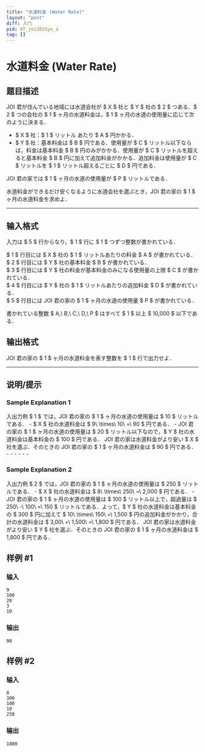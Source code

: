 ```yaml
---
title: "水道料金 (Water Rate)"
layout: "post"
diff: 入门
pid: AT_joi2015yo_a
tag: []
---
```


# 水道料金 (Water Rate)

## 题目描述

[problemUrl]: https://atcoder.jp/contests/joi2015yo/tasks/joi2015yo_a

JOI 君が住んでいる地域には水道会社が $ X $ 社と $ Y $ 社の $ 2 $ つある．$ 2 $ つの会社の $ 1 $ ヶ月の水道料金は，$ 1 $ ヶ月の水道の使用量に応じて次のように決まる．

- $ X $ 社：$ 1 $ リットル あたり $ A $ 円かかる．
- $ Y $ 社：基本料金は $ B $ 円である．使用量が $ C $ リットル以下ならば，料金は基本料金 $ B $ 円のみがかかる．使用量が $ C $ リットルを超えると基本料金 $ B $ 円に加えて追加料金がかかる．追加料金は使用量が $ C $ リットルを $ 1 $ リットル超えるごとに $ D $ 円である．

JOI 君の家では $ 1 $ ヶ月の水道の使用量が $ P $ リットルである．

水道料金ができるだけ安くなるように水道会社を選ぶとき，JOI 君の家の $ 1 $ ヶ月の水道料金を求めよ．

- - - - - -

## 输入格式

入力は $ 5 $ 行からなり，$ 1 $ 行に $ 1 $ つずつ整数が書かれている．

$ 1 $ 行目には $ X $ 社の $ 1 $ リットルあたりの料金 $ A $ が書かれている．  
$ 2 $ 行目には $ Y $ 社の基本料金 $ B $ が書かれている．  
$ 3 $ 行目には $ Y $ 社の料金が基本料金のみになる使用量の上限 $ C $ が書かれている．  
$ 4 $ 行目には $ Y $ 社の $ 1 $ リットルあたりの追加料金 $ D $ が書かれている．  
$ 5 $ 行目には JOI 君の家の $ 1 $ ヶ月の水道の使用量 $ P $ が書かれている．

書かれている整数 $ A,\ B,\ C,\ D,\ P $ はすべて $ 1 $ 以上 $ 10\,000 $ 以下である．

## 输出格式

JOI 君の家の $ 1 $ ヶ月の水道料金を表す整数を $ 1 $ 行で出力せよ．

- - - - - -

## 说明/提示

### Sample Explanation 1

入出力例 $ 1 $ では，JOI 君の家の $ 1 $ ヶ月の水道の使用量は $ 10 $ リットルである． - $ X $ 社の水道料金は $ 9\ \times\ 10\ =\ 90 $ 円である． - JOI 君の家の $ 1 $ ヶ月の水道の使用量は $ 20 $ リットル以下なので，$ Y $ 社の水道料金は基本料金の $ 100 $ 円である． JOI 君の家は水道料金がより安い $ X $ 社を選ぶ．そのときの JOI 君の家の $ 1 $ ヶ月の水道料金は $ 90 $ 円である． - - - - - -

### Sample Explanation 2

入出力例 $ 2 $ では，JOI 君の家の $ 1 $ ヶ月の水道の使用量は $ 250 $ リットルである． - $ X $ 社の水道料金は $ 8\ \times\ 250\ =\ 2\,000 $ 円である． - JOI 君の家の $ 1 $ ヶ月の水道の使用量は $ 100 $ リットル以上で，超過量は $ 250\ -\ 100\ =\ 150 $ リットルである．よって，$ Y $ 社の水道料金は基本料金の $ 300 $ 円に加えて $ 10\ \times\ 150\ =\ 1\,500 $ 円の追加料金がかかり，合計の水道料金は $ 3\,00\ +\ 1\,500\ =\ 1\,800 $ 円である． JOI 君の家は水道料金がより安い $ Y $ 社を選ぶ．そのときの JOI 君の家の $ 1 $ ヶ月の水道料金は $ 1\,800 $ 円である．

## 样例 #1

### 输入

```
9
100
20
3
10
```

### 输出

```
90
```

## 样例 #2

### 输入

```
8
300
100
10
250
```

### 输出

```
1800
```

